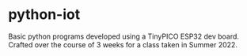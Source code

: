 # python-iot
Basic python programs developed using a TinyPICO ESP32 dev board. Crafted over the course of 3 weeks for a class taken in Summer 2022.
